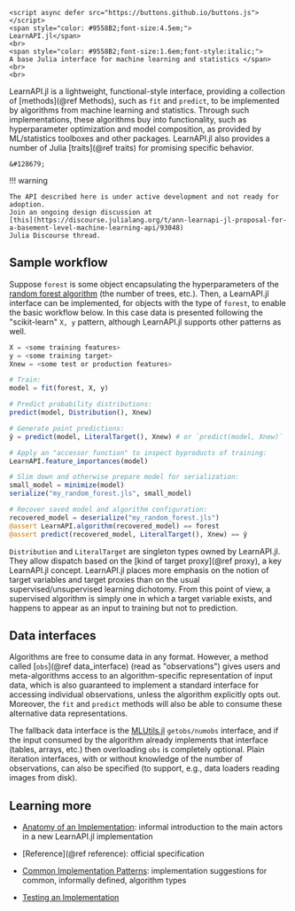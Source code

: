 ```@raw html
<script async defer src="https://buttons.github.io/buttons.js"></script>
<span style="color: #9558B2;font-size:4.5em;">
LearnAPI.jl</span>
<br>
<span style="color: #9558B2;font-size:1.6em;font-style:italic;">
A base Julia interface for machine learning and statistics </span>
<br>
<br>
```

LearnAPI.jl is a lightweight, functional-style interface, providing a collection of
[methods](@ref Methods), such as `fit` and `predict`, to be implemented by algorithms from
machine learning and statistics. Through such implementations, these algorithms buy into
functionality, such as hyperparameter optimization and model composition, as provided by
ML/statistics toolboxes and other packages. LearnAPI.jl also provides a number of Julia
[traits](@ref traits) for promising specific behavior.

```@raw html
&#128679;
```

!!! warning

	The API described here is under active development and not ready for adoption.
	Join an ongoing design discussion at
	[this](https://discourse.julialang.org/t/ann-learnapi-jl-proposal-for-a-basement-level-machine-learning-api/93048)
	Julia Discourse thread.


## Sample workflow

Suppose `forest` is some object encapsulating the hyperparameters of the [random forest
algorithm](https://en.wikipedia.org/wiki/Random_forest) (the number of trees, etc.). Then,
a LearnAPI.jl interface can be implemented, for objects with the type of `forest`, to
enable the basic workflow below. In this case data is presented following the
"scikit-learn" `X, y` pattern, although LearnAPI.jl supports other patterns as well.

```julia
X = <some training features>
y = <some training target>
Xnew = <some test or production features>

# Train:
model = fit(forest, X, y)

# Predict probability distributions:
predict(model, Distribution(), Xnew)

# Generate point predictions:
ŷ = predict(model, LiteralTarget(), Xnew) # or `predict(model, Xnew)`

# Apply an "accessor function" to inspect byproducts of training:
LearnAPI.feature_importances(model)

# Slim down and otherwise prepare model for serialization:
small_model = minimize(model)
serialize("my_random_forest.jls", small_model)

# Recover saved model and algorithm configuration:
recovered_model = deserialize("my_random_forest.jls")
@assert LearnAPI.algorithm(recovered_model) == forest
@assert predict(recovered_model, LiteralTarget(), Xnew) == ŷ
```

`Distribution` and `LiteralTarget` are singleton types owned by LearnAPI.jl. They allow
dispatch based on the [kind of target proxy](@ref proxy), a key LearnAPI.jl concept.
LearnAPI.jl places more emphasis on the notion of target variables and target proxies than
on the usual supervised/unsupervised learning dichotomy. From this point of view, a
supervised algorithm is simply one in which a target variable exists, and happens to
appear as an input to training but not to prediction.

## Data interfaces

Algorithms are free to consume data in any format. However, a method called [`obs`](@ref
data_interface) (read as "observations") gives users and meta-algorithms access to an
algorithm-specific representation of input data, which is also guaranteed to implement a
standard interface for accessing individual observations, unless the algorithm explicitly
opts out. Moreover, the `fit` and `predict` methods will also be able to consume these
alternative data representations.

The fallback data interface is the [MLUtils.jl](https://github.com/JuliaML/MLUtils.jl)
`getobs/numobs` interface, and if the input consumed by the algorithm already implements
that interface (tables, arrays, etc.) then overloading `obs` is completely optional. Plain
iteration interfaces, with or without knowledge of the number of observations, can also be
specified (to support, e.g., data loaders reading images from disk).

## Learning more

- [Anatomy of an Implementation](@ref): informal introduction to the main actors in a new
  LearnAPI.jl implementation

- [Reference](@ref reference): official specification

- [Common Implementation Patterns](@ref): implementation suggestions for common,
  informally defined, algorithm types

- [Testing an Implementation](@ref)
